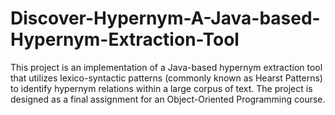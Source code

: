 # Discover-Hypernym-A-Java-based-Hypernym-Extraction-Tool
This project is an implementation of a Java-based hypernym extraction tool that utilizes lexico-syntactic patterns (commonly known as Hearst Patterns) to identify hypernym relations within a large corpus of text. The project is designed as a final assignment for an Object-Oriented Programming course.
